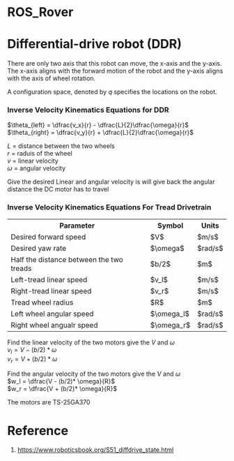 # ROS_Rover

# Differential-drive robot (DDR)
There are only two axis that this robot can move, the x-axis and the y-axis. 
The x-axis aligns with the forward motion of the robot and the y-axis aligns with the axis of wheel rotation. 

A configuration space, denoted by $q$ specifies the locations on the robot.

### Inverse Velocity Kinematics Equations for DDR

$\theta_{left} = \dfrac{v_x}{r} - \dfrac{L}{2}\dfrac{\omega}{r}$<br>
$\theta_{right} = \dfrac{v_y}{r} + \dfrac{L}{2}\dfrac{\omega}{r}$


$L$ = distance between the two wheels <br>
$r$ = raduis of the wheel <br>
$v$ = linear velocity <br>
$\omega$ = angular velocity <br>

Give the desired Linear and angular velocity is will give back the angular distance the DC motor has to travel 

### Inverse Velocity Kinematics Equations For Tread Drivetrain

<table>
  <tr>
    <th>Parameter</th>
    <th>Symbol</th>
    <th>Units</th>
  </tr>
  <tr>
    <td>Desired forward speed</td>
    <td>$V$</td>
    <td>$m/s$</td>

  </tr>
  <tr>
    <td>Desired yaw rate</td>
    <td>$\omega$</td>
    <td>$rad/s$</td>
  </tr>
  <tr>
     <td>Half the distance between the two treads</td>
    <td>$b/2$</td>
    <td>$m$</td>
    
  </tr>
  <tr>
    <td>Left-tread linear speed</td>
    <td>$v_l$</td>
    <td>$m/s$</td>
  </tr>
  <tr>
    <td>Right-tread linear speed</td>
    <td>$v_r$</td>
    <td>$m/s$</td>
  </tr>
  <tr>
    <td>Tread wheel radius</td>
    <td>$R$</td>
    <td>$m$</td>
  </tr>
  <tr>
    <td>Left wheel angular speed</td>
    <td>$\omega_l$</td>
    <td>$rad/s$</td>

  </tr>
  <tr>
    <td>Right wheel angualr speed</td>
    <td>$\omega_r$</td>
    <td>$rad/s$</td>

  </tr>
</table>

Find the linear velocity of the two motors give the $V$ and $\omega$<br>
$v_l = V - (b/2)* \omega$<br>
$v_r = V + (b/2)* \omega$<br>

Find the angular velocity of the two motors give the $V$ and $\omega$<br>
$w_l = \dfrac{V - (b/2)* \omega}{R}$<br>
$w_r = \dfrac{V + (b/2)* \omega}{R}$<br>



The motors are TS-25GA370



# Reference 
1. https://www.roboticsbook.org/S51_diffdrive_state.html